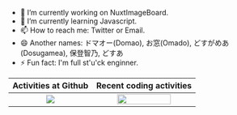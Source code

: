 - 🔭 I’m currently working on NuxtImageBoard.
- 🌱 I’m currently learning Javascript.
- 📫 How to reach me: Twitter or Email.
- 😄 Another names: ドマオー(Domao), お窓(Omado), どすがめあ(Dosugamea), 保登智乃, どすあ
- ⚡ Fun fact: I'm full st'u'ck enginner.

|Activities at Github|Recent coding activities|
|:---:|:---:|
|[![](https://github-readme-stats.vercel.app/api?username=Dosugamea&count_private=true&show_icons=true)](https://github.com/anuraghazra/github-readme-stats)|<img src="https://wakatime.com/share/@Domao/b7705dd1-c42d-4254-8f19-dda1320a96b3.png" width="75%">|

